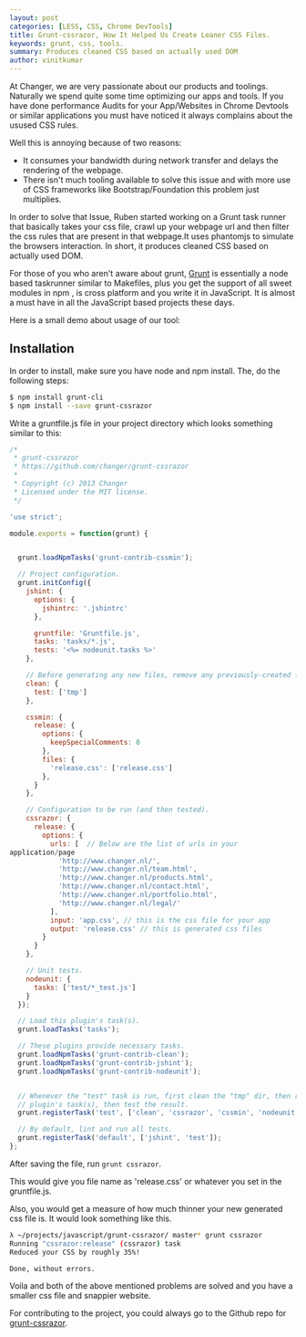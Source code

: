 ```yaml
---
layout: post
categories: [LESS, CSS, Chrome DevTools]
title: Grunt-cssrazor, How It Helped Us Create Leaner CSS Files.
keywords: grunt, css, tools.
summary: Produces cleaned CSS based on actually used DOM
author: vinitkumar
---
```


At Changer, we are very passionate about our products and toolings.
Naturally we spend quite some time optimizing our apps
and tools. If you have done performance Audits for your App/Websites in Chrome
Devtools or similar applications you must have noticed it always
complains about the usused CSS rules.

Well this is annoying because of two reasons: 
- It consumes your bandwidth during network transfer and delays the
rendering of the webpage.
- There isn't much tooling available to solve this issue and with more use
of CSS frameworks like Bootstrap/Foundation this problem just
multiplies.

In order to solve that Issue, Ruben started working on a Grunt task
runner that basically takes your css file, crawl up your webpage url and
then filter the css rules that are present in that webpage.It uses
phantomjs to simulate the browsers interaction. In short, it produces
cleaned CSS based on actually used DOM.

For those of you who aren't aware about grunt, [Grunt](http://gruntjs.com/) is essentially a node based
taskrunner similar to Makefiles, plus you get
the support of all sweet modules in npm , is cross platform and you write it in JavaScript.
It is almost a must have in all the JavaScript based projects these days.

Here is a small demo about usage of our tool:

## Installation

In order to install, make sure you have node and npm install. The, do
the following steps:

```bash
$ npm install grunt-cli
$ npm install --save grunt-cssrazor
```

Write a gruntfile.js file in your project directory which looks
something similar to this:

```js
/*
 * grunt-cssrazor
 * https://github.com/changer/grunt-cssrazor
 *
 * Copyright (c) 2013 Changer
 * Licensed under the MIT license.
 */

'use strict';

module.exports = function(grunt) {


  grunt.loadNpmTasks('grunt-contrib-cssmin');

  // Project configuration.
  grunt.initConfig({
    jshint: {
      options: {
        jshintrc: '.jshintrc'
      },

      gruntfile: 'Gruntfile.js',
      tasks: 'tasks/*.js',
      tests: '<%= nodeunit.tasks %>'
    },

    // Before generating any new files, remove any previously-created files.
    clean: {
      test: ['tmp']
    },

    cssmin: {
      release: {
        options: {
          keepSpecialComments: 0
        },
        files: {
          'release.css': ['release.css']
        },
      }
    },

    // Configuration to be run (and then tested).
    cssrazor: {
      release: {
        options: {
          urls: [  // Below are the list of urls in your
application/page
            'http://www.changer.nl/',
            'http://www.changer.nl/team.html',
            'http://www.changer.nl/products.html',
            'http://www.changer.nl/contact.html',
            'http://www.changer.nl/portfolio.html',
            'http://www.changer.nl/legal/'
          ],
          input: 'app.css', // this is the css file for your app
          output: 'release.css' // this is generated css files
        }
      }
    },

    // Unit tests.
    nodeunit: {
      tasks: ['test/*_test.js']
    }
  });

  // Load this plugin's task(s).
  grunt.loadTasks('tasks');

  // These plugins provide necessary tasks.
  grunt.loadNpmTasks('grunt-contrib-clean');
  grunt.loadNpmTasks('grunt-contrib-jshint');
  grunt.loadNpmTasks('grunt-contrib-nodeunit');


  // Whenever the "test" task is run, first clean the "tmp" dir, then run this
  // plugin's task(s), then test the result.
  grunt.registerTask('test', ['clean', 'cssrazor', 'cssmin', 'nodeunit']);

  // By default, lint and run all tests.
  grunt.registerTask('default', ['jshint', 'test']);
};
```
After saving the file, run `grunt cssrazor`.

This would give you file name as 'release.css' or whatever you set in
the gruntfile.js.

Also, you would get a measure of how much thinner your new generated css
file is. It would look something like this.

```bash
λ ~/projects/javascript/grunt-cssrazor/ master* grunt cssrazor
Running "cssrazor:release" (cssrazor) task
Reduced your CSS by roughly 35%!

Done, without errors.
```
 
Voila and both of the above mentioned problems are solved and you have a
smaller css file and snappier website.

For contributing to the project, you could always go to the Github repo
for [grunt-cssrazor](https://github.com/changer/grunt-cssrazor).
